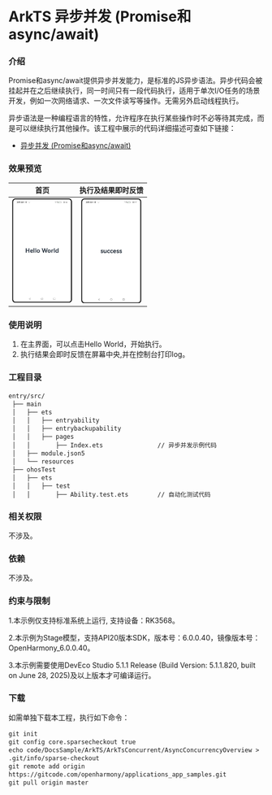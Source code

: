 # ArkTS 异步并发 (Promise和async/await)

### 介绍

Promise和async/await提供异步并发能力，是标准的JS异步语法。异步代码会被挂起并在之后继续执行，同一时间只有一段代码执行，适用于单次I/O任务的场景开发，例如一次网络请求、一次文件读写等操作。无需另外启动线程执行。

异步语法是一种编程语言的特性，允许程序在执行某些操作时不必等待其完成，而是可以继续执行其他操作。该工程中展示的代码详细描述可查如下链接：

- [异步并发 (Promise和async/await)](https://gitcode.com/openharmony/docs/blob/master/zh-cn/application-dev/arkts-utils/async-concurrency-overview.md)

### 效果预览

|                                     首页                                     |                              执行及结果即时反馈                              |
| :--------------------------------------------------------------------------: | :--------------------------------------------------------------------------: |
| <img src="./screenshots/AsyncConcurrencyOverview_1.png" style="zoom:33%;"  width="360;" /> | <img src="./screenshots/AsyncConcurrencyOverview_2.png" style="zoom:33%;" width="360;" /> |

### 使用说明

1. 在主界面，可以点击Hello World，开始执行。
2. 执行结果会即时反馈在屏幕中央,并在控制台打印log。

### 工程目录

```
entry/src/
 ├── main
 │   ├── ets
 │   │   ├── entryability
 │   │   ├── entrybackupability
 │   │   ├── pages
 │   │       ├── Index.ets               // 异步并发示例代码
 │   ├── module.json5
 │   └── resources
 ├── ohosTest
 │   ├── ets
 │   │   ├── test
 │   │       ├── Ability.test.ets        // 自动化测试代码
```

### 相关权限

不涉及。

### 依赖

不涉及。

### 约束与限制

1.本示例仅支持标准系统上运行, 支持设备：RK3568。

2.本示例为Stage模型，支持API20版本SDK，版本号：6.0.0.40，镜像版本号：OpenHarmony_6.0.0.40。

3.本示例需要使用DevEco Studio 5.1.1 Release (Build Version: 5.1.1.820, built on June 28, 2025)及以上版本才可编译运行。

### 下载

如需单独下载本工程，执行如下命令：

```
git init
git config core.sparsecheckout true
echo code/DocsSample/ArkTS/ArkTsConcurrent/AsyncConcurrencyOverview > .git/info/sparse-checkout
git remote add origin https://gitcode.com/openharmony/applications_app_samples.git
git pull origin master
```

